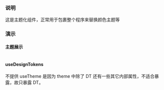 ### 说明

这是主题化组件，正常用于包裹整个程序来替换颜色主题等

### 演示

#### 主题展示

```js {"codepath": "themeprovider.jsx"}
```

#### useDesignTokens

不提供 useTheme 是因为 theme 中除了 DT 还有一些其它内部属性，不适合暴露，故只暴露 DT。

```js {"codepath": "useDesignTokens.jsx"}
```
